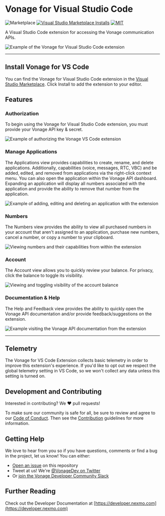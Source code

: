 # Vonage for Visual Studio Code

![Marketplace](https://vsmarketplacebadges.dev/version/Vonage.vscode.svg) [![Visual Studio Marketplace Installs](https://img.shields.io/visual-studio-marketplace/i/Vonage.vscode?color=%23ff00ff&logo=Vonage)](https://marketplace.visualstudio.com/items?itemName=Vonage.vscode) [![MIT](https://img.shields.io/badge/license-MIT-orange.svg?color=%2300ffff)](https://opensource.org/licenses/MIT)

A Visual Studio Code extension for accessing the Vonage communication APIs.

![Example of the Vonage for Visual Studio Code extension](https://user-images.githubusercontent.com/1228996/110222188-13f5c480-7e96-11eb-95eb-452c72512e7d.png)

---

## Install Vonage for VS Code

You can find the Vonage for Visual Studio Code extension in the
[Visual Studio Marketplace](https://marketplace.visualstudio.com/items?itemName=Vonage.vscode).
Click Install to add the extension to your editor.

## Features

### Authorization

To begin using the Vonage for Visual Studio Code extension, you must provide your Vonage API
key & secret.

![Example of authorizing the Vonage VS Code extension](https://user-images.githubusercontent.com/1228996/110222790-794bb480-7e9a-11eb-864c-a9ec482e6672.gif)


### Manage Applications

The Applications view provides capabilities to create, rename, and delete applications.
Additionally, capabilities (voice, messages, RTC, VBC) and be added, edited, and removed
from applications via the right-click context menu. You can also open the application
within the Vonage API dashboard. Expanding an application will display all numbers
associated with the application and provide the ability to remove that number from the
application.

![Example of adding, editing and deleting an application with the extension](https://user-images.githubusercontent.com/1228996/111038005-4e0e1b80-83ec-11eb-9f18-cba8619e7d04.gif)

### Numbers

The Numbers view provides the ability to view all purchased numbers in your account
that aren't assigned to an application, purchase new numbers, cancel a number, or copy
a number to your clipboard.

![Viewing numbers and their capabilities from within the extension](https://user-images.githubusercontent.com/1228996/111038150-0c31a500-83ed-11eb-8412-62811001a2a1.gif)

### Account

The Account view allows you to quickly review your balance. For privacy, click the
balance to toggle its visibility.

![Viewing and toggling visibility of the account balance](https://user-images.githubusercontent.com/1228996/110227356-4a930580-7ebd-11eb-80b7-b80047a22b43.gif)

### Documentation & Help

The Help and Feedback view provides the ability to quickly open the Vonage API documentation and/or provide feedback/suggestions on the extension.

![Example visiting the Vonage API documentation from the extension](https://user-images.githubusercontent.com/1228996/110222663-74d2cc00-7e99-11eb-90fa-db8c5dc40d68.gif)

---

## Telemetry

The Vonage for VS Code Extension collects basic telemetry in order to improve this
extension's experience. If you'd like to opt out we respect the global telemetry
setting in VS Code, so we won't collect any data unless this setting is turned on.

## Development and Contributing

Interested in contributing? We ❤️ pull requests! 

To make sure our community is safe for all, be sure to review and agree to our 
[Code of Conduct](./CODE_OF_CONDUCT.md). Then see the
[Contribution](./CONTRIBUTING.md) guidelines for more information.

## Getting Help

We love to hear from you so if you have questions, comments or find a bug in the
project, let us know! You can either:

- [Open an issue](https://github.com/Vonage/vscode/issues/new) on this repository
- Tweet at us! We're [@VonageDev on Twitter](https://twitter.com/VonageDev)
- Or [join the Vonage Developer Community Slack](https://developer.nexmo.com/community/slack)

## Further Reading

Check out the Developer Documentation at [https://developer.nexmo.com](https://developer.nexmo.com)
